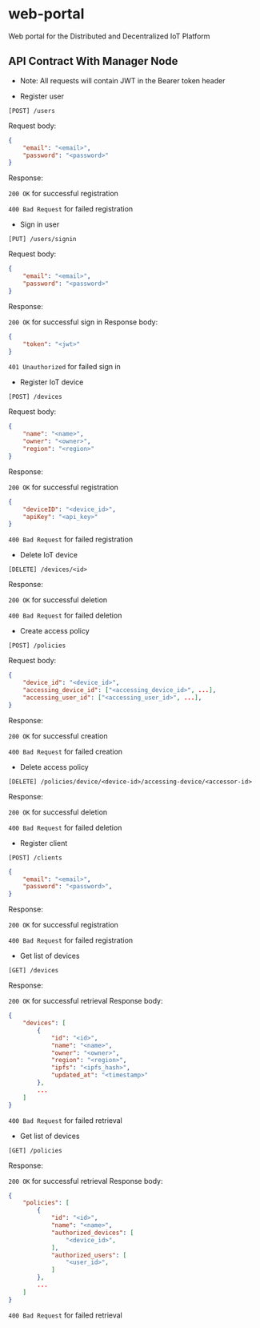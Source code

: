 # web-portal
Web portal for the Distributed and Decentralized IoT Platform

## API Contract With Manager Node

- Note: All requests will contain JWT in the Bearer token header

- Register user

`[POST] /users`

Request body:
```json
{
    "email": "<email>",
    "password": "<password>"
}
```

Response:

`200 OK` for successful registration

`400 Bad Request` for failed registration

- Sign in user

`[PUT] /users/signin`

Request body:
```json
{
    "email": "<email>",
    "password": "<password>"
}
```

Response:

`200 OK` for successful sign in
Response body:
```json
{
    "token": "<jwt>"
}
```

`401 Unauthorized` for failed sign in

- Register IoT device

`[POST] /devices`

Request body:
```json
{
    "name": "<name>",
    "owner": "<owner>",
    "region": "<region>"
}
```

Response:

`200 OK` for successful registration
```json
{
    "deviceID": "<device_id>",
    "apiKey": "<api_key>"
}
```

`400 Bad Request` for failed registration

- Delete IoT device

`[DELETE] /devices/<id>`

Response:

`200 OK` for successful deletion

`400 Bad Request` for failed deletion

- Create access policy

`[POST] /policies`

Request body:
```json
{
    "device_id": "<device_id>",
    "accessing_device_id": ["<accessing_device_id>", ...],
    "accessing_user_id": ["<accessing_user_id>", ...],
}
```

Response:

`200 OK` for successful creation

`400 Bad Request` for failed creation

- Delete access policy

`[DELETE] /policies/device/<device-id>/accessing-device/<accessor-id>`

Response:

`200 OK` for successful deletion

`400 Bad Request` for failed deletion

- Register client

`[POST] /clients`
```json
{
    "email": "<email>",
    "password": "<password>",
}
```

Response:

`200 OK` for successful registration

`400 Bad Request` for failed registration

- Get list of devices

`[GET] /devices`

Response:
    
`200 OK` for successful retrieval
Response body:
```json
{
    "devices": [
        {
            "id": "<id>",
            "name": "<name>",
            "owner": "<owner>",
            "region": "<region>",
            "ipfs": "<ipfs_hash>",
            "updated_at": "<timestamp>"
        },
        ...
    ]
}
```

`400 Bad Request` for failed retrieval

- Get list of devices

`[GET] /policies`

Response:
    
`200 OK` for successful retrieval
Response body:
```json
{
    "policies": [
        {
            "id": "<id>",
            "name": "<name>",
            "authorized_devices": [
                "<device_id>",
            ],
            "authorized_users": [
                "<user_id>",
            ]
        },
        ...
    ]
}
```

`400 Bad Request` for failed retrieval

